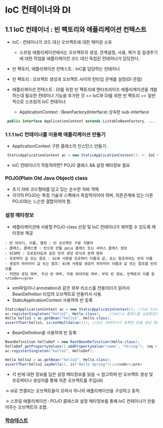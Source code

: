 # IoC 컨테이너와 DI
   ## 1.1 IoC 컨테이너 : 빈 팩토리와 애플리케이션 컨텍스트
   - IoC : 컨테이너가 코드 대신 오브젝트에 대한 제어권 소유
       - 스프링 애플리케이션에서는 오브젝트의 생성, 관계설정, 사용, 제거 등 일생주기에 대한 작업을 애플리케이션 코드 대신 독립된 컨테이너가 담당한다.
   - 빈 팩토리, 애플리케이션 컨텍스트 : IoC를 담당하는 컨테이너
   
   - 빈 팩토리 : 오브젝트 생성과 오브젝트 사이의 런타임 관계를 설정(DI 관점)
   
   - 애플리케이션 컨텍스트 : DI를 위한 빈 팩토리에 엔터프라이즈 애플리케이션을 개발하는데 필요한 컨테이너 기능을 추가한 것
        => IoC와 DI를 위한 빈 팩토리
        => 일반적으로 스프링의 IoC 컨테이너
        - ApplicationContext : BeanFactory(Interface) 상속한 sub-interface
   ~~~java
    public interface ApplicationContext extends ListableBeanFactory, ... 
   ~~~
   
### 1.1.1 IoC 컨테이너를 이용해 애플리케이션 만들기
  - ApplicationContext 구현 클래스의 인스턴스 만들기.
  ~~~java
   StaticApplicationContext ac = new StaticApplicationContext(); <- IoC 컨테이너(현재는 빈 컨테이너)
  ~~~
  - IoC 컨테이너가 작동하려면? POJO 클래스 && 설정 메타정보 필요
    
  ### POJO(Plain Old Java Object) class
   - 초기 자바 코드형태를 담고 있는 순수한 자바 객체
   - 각각의 POJO는 특정 기술과 스펙에서 독립적이어야 하며, 의존관계에 있는 다른 POJO와는 느슨한 결합이어야 함.

  ### 설정 메타정보
   - 애플리케이션에 사용할 POJO class 선정 및 IoC 컨테이너가 제어할 수 있도록 메타정보 제공
~~~
- 빈 아이디, 이름, 별칭 : 빈 오브젝트 구분 식별자
- 클래스, 클래스명 : 빈으로 만들 pojo 클래스 또는 서비스 클래스 정보
- SCOPE : 프로토타입과 같은 빈의 생성 방식과 존재 범위
- 프로퍼티 값 또는 참조 : di에 사용할 프로퍼티 이름과 값, 또는 참조하려는 빈의 이름
- 생성자 파라미터 값 또는 참조: di에 사용할 생성자 파라미터 이름과 값 또는 참조할 빈의 이름
- 지연된 로딩 여부, 우선 빈 여부, 자동 와이어링 여부, 부모 빈 정보, 빈팩토리 이름 등 </code></pre>
~~~
 
   - xml파일이나 annotation과 같은 외부 리소스를 전용리더가 읽어서 BeanDefinition 타입의 오브젝트로 만들어서 사용.
   - StaticApplicationContext 사용하여 빈 등록
~~~java
StaticApplicationContext ac = new StaticApplicatinContext(); //IoC Container 생성
ac.registerSingleton("hello1", Hello.class);    //hello 클래스를 싱글톤빈으로 컨테이너에 등록
Hello hello1 = ac.getBean("hello1", Hello.class);
assertThat(hello1, is(notNullValue())); //IoC 컨테이너가 등록한 빈을 생성 했는지 확인.
~~~

   - BeanDefinition을 사용하여 빈 등록
~~~java
BeanDefinition helloDef = new RootBeanDefinition(Hello.class);
helloDef.getPropertyValues().addPropertyValue("name", "String"); (eq < property name="name" value="String" />)
ac.registerSingleton("hello2", HelloDef);

Hello hello2 = ac.getBean("hello2", Hello.class);
assertThat(hello2.sayHello(), is("Hello Spring"));</code></pre>
~~~

   - 각 빈에 대한 정보를 담은 설정 메타정보를 읽음 → 참고하여 빈 오브젝트 생성 및 프로퍼티나 생성자를 통해 의존 오브젝트를 주입(di)
   
   → di로 연결되는 오브젝트들이 모여서 하나의 애플리케이션을 구성하고 동작.
   
   → 스프링 애플리케이션 : POJO 클래스와 설정 메타정보를 통해 IoC 컨테이너가 만들어주는 오브젝트의 조합.

### [학습테스트](/src/test/java/springbook/learningtest/spring/ioc/bean/HelloTest.java)